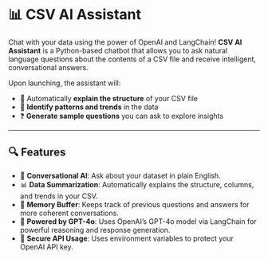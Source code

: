 # 📊 CSV AI Assistant

Chat with your data using the power of OpenAI and LangChain! **CSV AI Assistant** is a Python-based chatbot that allows you to ask natural language questions about the contents of a CSV file and receive intelligent, conversational answers.

Upon launching, the assistant will:
- 🧾 Automatically **explain the structure** of your CSV file  
- 🔎 **Identify patterns and trends** in the data  
- ❓ **Generate sample questions** you can ask to explore insights

---

## 🔍 Features

- 💬 **Conversational AI**: Ask about your dataset in plain English.
- 📊 **Data Summarization**: Automatically explains the structure, columns, and trends in your CSV.
- 🧠 **Memory Buffer**: Keeps track of previous questions and answers for more coherent conversations.
- 🤖 **Powered by GPT-4o**: Uses OpenAI’s GPT-4o model via LangChain for powerful reasoning and response generation.
- 🔐 **Secure API Usage**: Uses environment variables to protect your OpenAI API key.
